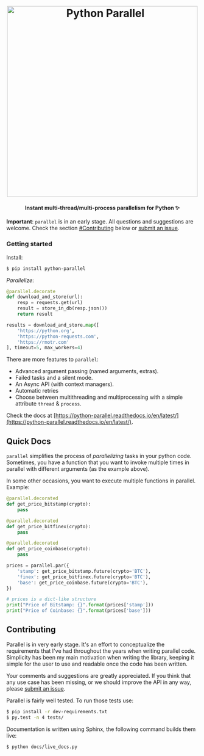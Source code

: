 <h1 align="center">
  <br>
  <a href="https://python-parallel.readthedocs.io/en/latest/"><img src="https://user-images.githubusercontent.com/872296/76652212-83173200-653c-11ea-9ff6-dd61195e0e68.png" alt="Python Parallel" width="500"></a>
  <br>
</h1>

<h4 align="center">Instant multi-thread/multi-process parallelism for Python ✨</h4>


**Important**: `parallel` is in an early stage. All questions and suggestions are welcome. Check the section [#Contributing](#Contributing) below or [submit an issue](https://github.com/santiagobasulto/parallel/issues).

### Getting started

Install:

```bash
$ pip install python-parallel
```

_Parallelize_:

```python
@parallel.decorate
def download_and_store(url):
    resp = requests.get(url)
    result = store_in_db(resp.json())
    return result

results = download_and_store.map([
    'https://python.org',
    'https://python-requests.com',
    'https://rmotr.com'
], timeout=5, max_workers=4)
```

There are more features to `parallel`:
* Advanced argument passing (named arguments, extras).
* Failed tasks and a silent mode.
* An Async API (with context managers).
* Automatic retries
* Choose between multithreading and multiprocessing with a simple attribute `thread` & `process`.

Check the docs at [https://python-parallel.readthedocs.io/en/latest/](https://python-parallel.readthedocs.io/en/latest/).

## Quick Docs

`parallel` simplifies the process of _parallelizing_ tasks in your python code. Sometimes, you have a function that you want to invoke multiple times in parallel with different arguments (as the example above).

In some other occasions, you want to execute multiple functions in parallel. Example:

```python
@parallel.decorated
def get_price_bitstamp(crypto):
    pass

@parallel.decorated
def get_price_bitfinex(crypto):
    pass

@parallel.decorated
def get_price_coinbase(crypto):
    pass

prices = parallel.par({
    'stamp': get_price_bitstamp.future(crypto='BTC'),
    'finex': get_price_bitfinex.future(crypto='BTC'),
    'base': get_price_coinbase.future(crypto='BTC'),
})

# prices is a dict-like structure
print("Price of Bitstamp: {}".format(prices['stamp']))
print("Price of Coinbase: {}".format(prices['base']))
```

## Contributing

Parallel is in very early stage. It's an effort to conceptualize the requirements that I've had throughout the years when writing parallel code. Simplicity has been my main motivation when writing the library, keeping it simple for the user to use and readable once the code has been written.

Your comments and suggestions are greatly appreciated. If you think that any use case has been missing, or we should improve the API in any way, please [submit an issue](https://github.com/santiagobasulto/parallel/issues).

Parallel is fairly well tested. To run those tests use:

```bash
$ pip install -r dev-requirements.txt
$ py.test -n 4 tests/
```

Documentation is written using Sphinx, the following command builds them live:

```bash
$ python docs/live_docs.py
```
